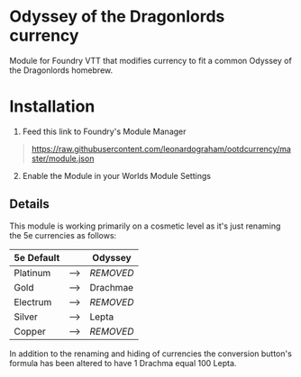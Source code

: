 # Odyssey of the Dragonlords currency
Module for Foundry VTT that modifies currency to fit a common Odyssey of the Dragonlords homebrew.

# Installation
1. Feed this link to Foundry's Module Manager
 > https://raw.githubusercontent.com/leonardograham/ootdcurrency/master/module.json
 
 2. Enable the Module in your Worlds Module Settings
 
 ## Details
 This module is working primarily on a cosmetic level as it's just renaming the 5e currencies as follows:


5e Default| |Odyssey
--- | --- | ---
Platinum|-->|*REMOVED*
Gold|-->|Drachmae
Electrum|-->|*REMOVED*
Silver|-->|Lepta
Copper|-->|*REMOVED*
     
In addition to the renaming and hiding of currencies the conversion button's formula has been altered to have 1 Drachma equal 100 Lepta.
